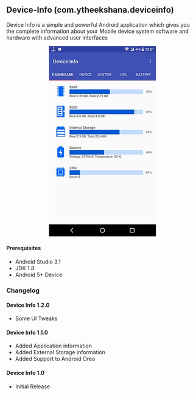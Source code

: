 ## Device-Info (com.ytheekshana.deviceinfo)
Device Info is a simple and powerful Android application which gives you the complete information about your Mobile device system software and hardware with advanced user interfaces

<p align="center"> <img src="app/src/main/res/drawable/device-info.jpg" /></p>

#### Prerequisites
- Android Studio 3.1
- JDK 1.8
- Android 5+ Device

### Changelog
#### Device Info 1.2.0
- Some UI Tweaks

#### Device Info 1.1.0
- Added Application information
- Added External Storage information
- Added Support to Android Oreo

#### Device Info 1.0
- Initial Release
